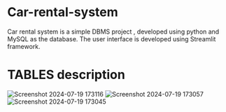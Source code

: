# Car-rental-system

Car rental system is a simple DBMS project , developed using python and MySQL as the database.
The user interface is developed using Streamlit framework.


# TABLES description
![Screenshot 2024-07-19 173116](https://github.com/user-attachments/assets/271061c5-db10-42a2-acf7-707dff37314a)
![Screenshot 2024-07-19 173057](https://github.com/user-attachments/assets/a1ed42af-7c37-4fe5-9569-5cfe3e4810c4)
![Screenshot 2024-07-19 173045](https://github.com/user-attachments/assets/28b9cfa8-42b3-4a59-852e-80b216c0e0b9)
